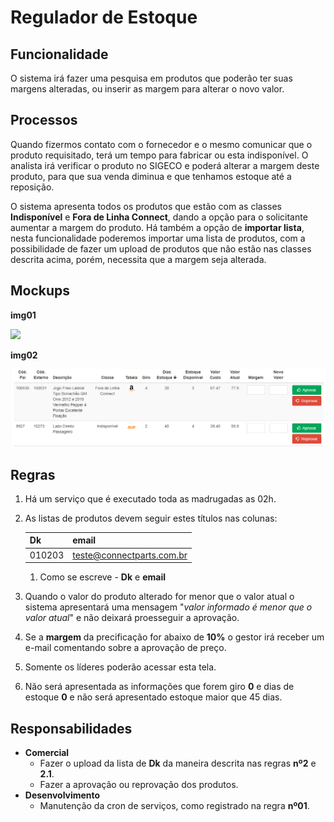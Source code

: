 # Regulador de Estoque

## Funcionalidade

O sistema irá fazer uma pesquisa em produtos que poderão ter suas margens alteradas, ou inserir as margem para alterar o novo valor.

## Processos

Quando fizermos contato com o fornecedor e o mesmo comunicar que o produto requisitado, terá um tempo para fabricar ou esta indisponível. O analista irá verificar o produto no SIGECO e poderá alterar a margem deste produto, para que sua venda diminua e que tenhamos estoque até a reposição.

O sistema apresenta todos os produtos que estão com as classes **Indisponível** e **Fora de Linha Connect**, dando a opção para o solicitante aumentar a margem do produto. Há também a opção de **importar lista**, nesta funcionalidade poderemos importar uma lista de produtos, com a possibilidade de fazer um upload de produtos que não estão nas classes descrita acima, porém, necessita que a margem seja alterada.

## Mockups

**img01**

![](http://developers.connectparts.com.br/imagens/reguladorEstoque01.png)

**img02**

![](../../.gitbook/assets/image%20%2812%29.png)

## Regras

1. Há um serviço que é executado toda as madrugadas as 02h.
2. As listas de produtos devem seguir estes títulos nas colunas:

   | Dk | email |
   | --- | --- |
   | 010203 | teste@connectparts.com.br |

   1. Como se escreve - **Dk** e **email**

3. Quando o valor do produto alterado for menor que o valor atual o sistema apresentará uma mensagem "_valor informado é menor que o valor atual_" e não deixará proesseguir a aprovação.
4. Se a **margem** da precificação for abaixo de **10%** o gestor irá receber um e-mail comentando sobre a aprovação de preço.
5. Somente os líderes poderão acessar esta tela.
6. Não será apresentada as informações que forem giro **0** e dias de estoque **0** e não será apresentado estoque maior que 45 dias.

## Responsabilidades

* **Comercial**
  * Fazer o upload da lista de **Dk** da maneira descrita nas regras **nº2** e **2.1**.
  * Fazer a aprovação ou reprovação dos produtos.
* **Desenvolvimento**
  * Manutenção da cron de serviços, como registrado na regra **nº01**.

